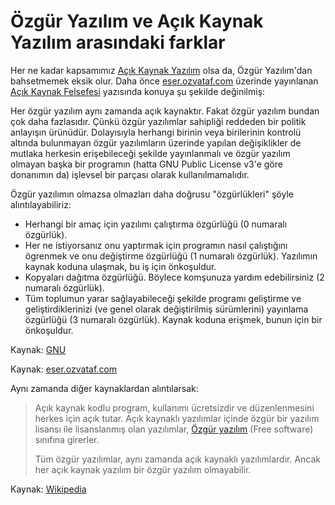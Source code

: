 # Özgür Yazılım ve Açık Kaynak Yazılım arasındaki farklar

Her ne kadar kapsamımız [Açık Kaynak Yazılım](nedir.md) olsa da, Özgür Yazılım'dan bahsetmemek eksik olur. Daha önce [eser.ozvataf.com](http://eser.ozvataf.com/) üzerinde yayınlanan [Açık Kaynak Felsefesi](http://eser.ozvataf.com/acik-kaynak-felsefesi/) yazısında konuya şu şekilde değinilmiş:

Her özgür yazılım aynı zamanda açık kaynaktır. Fakat özgür yazılım bundan çok daha fazlasıdır. Çünkü özgür yazılımlar sahipliği reddeden bir politik anlayışın ürünüdür. Dolayısıyla herhangi birinin veya birilerinin kontrolü altında bulunmayan özgür yazılımların üzerinde yapılan değişiklikler de mutlaka herkesin erişebileceği şekilde yayınlanmalı ve özgür yazılım olmayan başka bir programın (hatta GNU Public License v3'e göre donanımın da) işlevsel bir parçası olarak kullanılmamalıdır.

Özgür yazılımın olmazsa olmazları daha doğrusu "özgürlükleri" şöyle alıntılayabiliriz:

- Herhangi bir amaç için yazılımı çalıştırma özgürlüğü (0 numaralı özgürlük).
- Her ne istiyorsanız onu yaptırmak için programın nasıl çalıştığını ögrenmek ve onu değiştirme özgürlüğü (1 numaralı özgürlük). Yazılımın kaynak koduna ulaşmak, bu iş için önkoşuldur.
- Kopyaları dağıtma özgürlüğü. Böylece komşunuza yardım edebilirsiniz (2 numaralı özgürlük).
- Tüm toplumun yarar sağlayabileceği şekilde programı geliştirme ve geliştirdiklerinizi (ve genel olarak değiştirilmiş sürümlerini) yayınlama özgürlüğü (3 numaralı özgürlük). Kaynak koduna erişmek, bunun için bir önkoşuldur.

Kaynak: [GNU](https://www.gnu.org/philosophy/free-sw.tr.html)

Kaynak: [eser.ozvataf.com](http://eser.ozvataf.com/acik-kaynak-felsefesi/)

Aynı zamanda diğer kaynaklardan alıntılarsak:

> Açık kaynak kodlu program, kullanımı ücretsizdir ve düzenlenmesini herkes için açık tutar. Açık kaynaklı yazılımlar içinde özgür bir yazılım lisansı ile lisanslanmış olan yazılımlar, [Özgür yazılım](https://tr.wikipedia.org/wiki/Özgür_yazılım) (Free software) sınıfına girerler.
> 
> Tüm özgür yazılımlar, aynı zamanda açık kaynaklı yazılımlardır. Ancak her açık kaynak yazılım bir özgür yazılım olmayabilir.

Kaynak: [Wikipedia](https://tr.wikipedia.org/wiki/Açık_kaynak)
